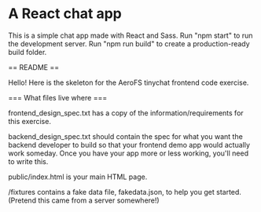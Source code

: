 # A React chat app
This is a simple chat app made with React and Sass.
Run "npm start" to run the development server.
Run "npm run build" to create a production-ready build folder.

== README ==

Hello! Here is the skeleton for the AeroFS tinychat frontend code exercise.

=== What files live where ===

frontend_design_spec.txt has a copy of the information/requirements for this exercise.

backend_design_spec.txt should contain the spec for what you want the backend developer to build so that your frontend demo app would actually work someday. Once you have your app more or less working, you'll need to write this.

public/index.html is your main HTML page. 

/fixtures contains a fake data file, fakedata.json, to help you get started. (Pretend this came from a server somewhere!)
